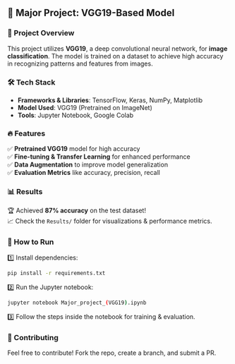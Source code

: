 ## 🚀 Major Project: VGG19-Based Model

### 📌 Project Overview
This project utilizes **VGG19**, a deep convolutional neural network, for **image classification**. The model is trained on a dataset to achieve high accuracy in recognizing patterns and features from images. 

### 🛠 Tech Stack  
- **Frameworks & Libraries**: TensorFlow, Keras, NumPy, Matplotlib  
- **Model Used**: VGG19 (Pretrained on ImageNet)  
- **Tools**: Jupyter Notebook, Google Colab  

### 🔥 Features  
✅ **Pretrained VGG19** model for high accuracy  
✅ **Fine-tuning & Transfer Learning** for enhanced performance  
✅ **Data Augmentation** to improve model generalization  
✅ **Evaluation Metrics** like accuracy, precision, recall  

### 📊 Results  
🏆 Achieved **87% accuracy** on the test dataset!  
📈 Check the `Results/` folder for visualizations & performance metrics.

### 🚀 How to Run  
1️⃣ Install dependencies:  
   ```bash
   pip install -r requirements.txt
   ```  
2️⃣ Run the Jupyter notebook:  
   ```bash
   jupyter notebook Major_project_(VGG19).ipynb
   ```  
3️⃣ Follow the steps inside the notebook for training & evaluation.  

### 🤝 Contributing  
Feel free to contribute! Fork the repo, create a branch, and submit a PR.  

